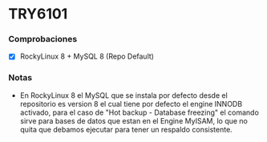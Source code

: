 # TRY6101
### Comprobaciones
- [x] RockyLinux 8 + MySQL 8 (Repo Default)

### Notas
- En RockyLinux 8 el MySQL que se instala por defecto desde el repositorio es version 8 el cual tiene por defecto el engine INNODB activado, para el caso de "Hot backup - Database freezing" el comando sirve para bases de datos que estan en el Engine MyISAM, lo que no quita que debamos ejecutar para tener un respaldo consistente.
